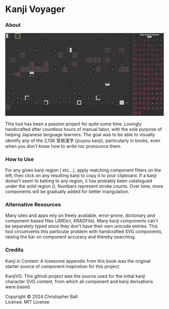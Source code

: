 # Kanji Voyager

### About

![alt text](assets/screenshot.png)

This tool has been a passion project for quite some time. Lovingly handcrafted after countless hours of manual labor, with the sole purpose of helping Japanese language learners. The goal was to be able to visually identify any of the 2,136 常用漢字 (jouyou kanji), particularly in books, even when you don't know how to write nor pronounce them.

### How to Use

For any given kanji region ( etc...), apply matching component filters on the left, then click on any resulting kanji to copy it to your clipboard. If a kanji doesn't seem to belong to any region, it has probably been catalogued under the solid region (). Numbers represent stroke counts. Over time, more components will be gradually added for better triangulation.

### Alternative Resources

Many sites and apps rely on freely available, error-prone, dictionary and component-based files (JMDict, KRADFile). Many kanji components can't be separately typed since they don't have their own unicode entries. This tool circumvents this particular problem with handcrafted SVG components, raising the bar on component accuracy and thereby searching.

### Credits

Kanji in Context: A lonesome appendix from this book was the original starter source of component inspiration for this project.

KanjiVG: This github project was the source used for the initial kanji character SVG content, from which all component and kanji derivations were based.

Copyright © 2024 Christopher Ball\
License: MIT License
